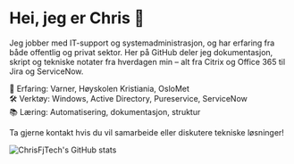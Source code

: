 # Hei, jeg er Chris 👋

Jeg jobber med IT-support og systemadministrasjon, og har erfaring fra både offentlig og privat sektor. Her på GitHub deler jeg dokumentasjon, skript og tekniske notater fra hverdagen min – alt fra Citrix og Office 365 til Jira og ServiceNow.

💼 Erfaring: Varner, Høyskolen Kristiania, OsloMet  
🛠️ Verktøy: Windows, Active Directory, Pureservice, ServiceNow  
📚 Læring: Automatisering, dokumentasjon, struktur

Ta gjerne kontakt hvis du vil samarbeide eller diskutere tekniske løsninger!

![ChrisFjTech's GitHub stats](https://github-readme-stats.vercel.app/api?username=ChrisFjTech&show_icons=true&theme=default)
